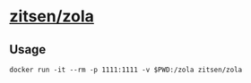 # [zitsen/zola](https://hub.docker.com/r/zitsen/zola)

## Usage

```
docker run -it --rm -p 1111:1111 -v $PWD:/zola zitsen/zola
```
